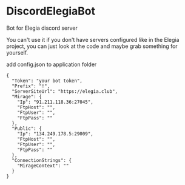 # DiscordElegiaBot
Bot for Elegia discord server

You can't use it if you don't have servers configured like in the Elegia project, you can just look at the code and maybe grab something for yourself.

add config.json to application folder

```
{
  "Token": "your bot token",
  "Prefix": "!",
  "ServerSiteUrl": "https://elegia.club",
  "Mirage": {
    "Ip": "91.211.118.36:27045",
    "FtpHost": "",
    "FtpUser": "",
    "FtpPass": ""
  },
  "Public": {
    "Ip": "134.249.178.5:29009",
    "FtpHost": "",
    "FtpUser": "",
    "FtpPass": ""
  },
  "ConnectionStrings": {
    "MirageContext": ""
  }
}
```
